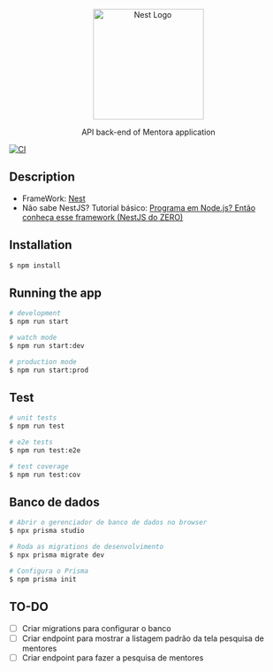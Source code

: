 <p align="center">
  <a href="http://nestjs.com/" target="blank"><img src="https://nestjs.com/img/logo-small.svg" width="200" alt="Nest Logo" /></a>
</p>

 <p align="center">API back-end of Mentora application</p>
<p align="center">

[![CI](https://github.com/MentoraBr/mentora-api/actions/workflows/ci.yml/badge.svg)](https://github.com/MentoraBr/mentora-api/actions/workflows/ci.yml)

## Description

- FrameWork: [Nest](https://github.com/nestjs/nest)
- Não sabe NestJS? Tutorial básico: [Programa em Node.js? Então conheça esse framework (NestJS do ZERO)](https://www.youtube.com/watch?v=TRa55WbWnvQ)
## Installation

```bash
$ npm install
```

## Running the app

```bash
# development
$ npm run start

# watch mode
$ npm run start:dev

# production mode
$ npm run start:prod
```

## Test

```bash
# unit tests
$ npm run test

# e2e tests
$ npm run test:e2e

# test coverage
$ npm run test:cov
```

## Banco de dados

```bash
# Abrir o gerenciador de banco de dados no browser
$ npx prisma studio

# Roda as migrations de desenvolvimento
$ npx prisma migrate dev

# Configura o Prisma
$ npm prisma init
```
## TO-DO

- [ ] Criar migrations para configurar o banco
- [ ] Criar endpoint para mostrar a listagem padrão da tela pesquisa de mentores
- [ ] Criar endpoint para fazer a pesquisa de mentores
